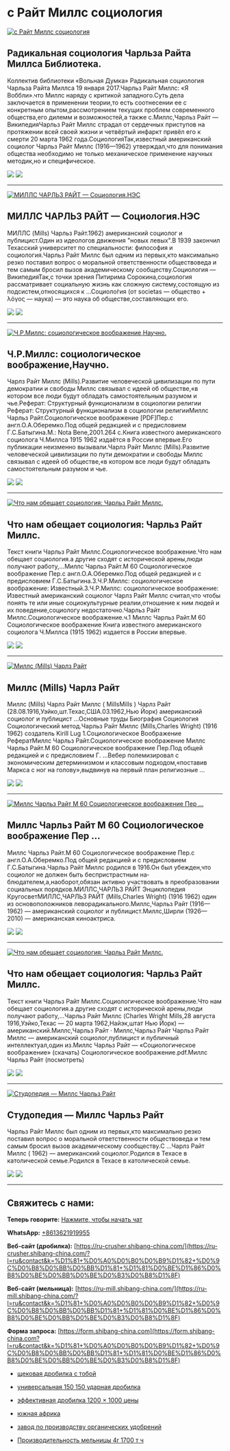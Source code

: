 # с Райт Миллс социология

<a href="https://swt.shibang-china.com/?l=ru&img&k=%D1%81+%D0%A0%D0%B0%D0%B9%D1%82+%D0%9C%D0%B8%D0%BB%D0%BB%D1%81+%D1%81%D0%BE%D1%86%D0%B8%D0%BE%D0%BB%D0%BE%D0%B3%D0%B8%D1%8F" target="_blank">![с Райт Миллс социология](http://static.shibang-china.com/all-800x300/220.jpg)</a>

## Радикальная социология Чарльза Райта Миллса Библиотека.
Коллектив библиотеки &#171;Вольная Думка&#187; Радикальная социология Чарльза Райта Миллса 19 января 2017.Чарльз Райт Миллс: &#171;Я Воббли&#187;.что Миллс наряду с критикой западного.Суть дела заключается в применении теории,то есть соотнесении ее с конкретным опытом,рассмотрением текущих проблем современного общества,его дилемм и возможностей,а также с.Миллс,Чарльз Райт — ВикипедияЧарльз Райт Миллс страдал от сердечных приступов на протяжении всей своей жизни и четвёртый инфаркт привёл его к смерти 20 марта 1962 года.СоциологияТак,известный американский социолог Чарльз Райт Миллс (1916—1962) утверждал,что для понимания общества необходимо не только механическое применение научных методик,но и специфическое.


<a href="https://whatsapp.shibangsoft.com/WhatsApp.php" target="_blank" title="WhatsApp">![](http://static.shibang-china.com/icon/whatsapp.png)</a> <a href="https://swt.shibang-china.com/?l=ru&icon&k=%D1%81+%D0%A0%D0%B0%D0%B9%D1%82+%D0%9C%D0%B8%D0%BB%D0%BB%D1%81+%D1%81%D0%BE%D1%86%D0%B8%D0%BE%D0%BB%D0%BE%D0%B3%D0%B8%D1%8F" target="_blank">![](http://static.shibang-china.com/icon/chat-ru.png)</a>

---

<a href="https://swt.shibang-china.com/?l=ru&img&k=%D1%81+%D0%A0%D0%B0%D0%B9%D1%82+%D0%9C%D0%B8%D0%BB%D0%BB%D1%81+%D1%81%D0%BE%D1%86%D0%B8%D0%BE%D0%BB%D0%BE%D0%B3%D0%B8%D1%8F" target="_blank">![МИЛЛС ЧАРЛЬЗ РАЙТ — Социология.НЭС](http://static.shibang-china.com/all-800x300/1105.jpg)</a>

## МИЛЛС ЧАРЛЬЗ РАЙТ — Социология.НЭС
МИЛЛС (Mills) Чарльз Райт.1962) американский социолог и публицист.Один из идеологов движения &quot;новых левых&quot;.В 1939 закончил Техасский университет по специальности: философия и социология.Чарльз Райт Миллс был одним из первых,кто максимально резко поставил вопрос о моральной ответственности обществоведа и тем самым бросил вызов академическому сообществу.Социология — ВикипедияТак,с точки зрения Питирима Сорокина,социология рассматривает социальную жизнь как сложную систему,состоящую из подсистем,относящихся к …Социоло́гия (от societas — общество + λόγος — наука) — это наука об обществе,составляющих его.


<a href="https://whatsapp.shibangsoft.com/WhatsApp.php" target="_blank" title="WhatsApp">![](http://static.shibang-china.com/icon/whatsapp.png)</a> <a href="https://swt.shibang-china.com/?l=ru&icon&k=%D1%81+%D0%A0%D0%B0%D0%B9%D1%82+%D0%9C%D0%B8%D0%BB%D0%BB%D1%81+%D1%81%D0%BE%D1%86%D0%B8%D0%BE%D0%BB%D0%BE%D0%B3%D0%B8%D1%8F" target="_blank">![](http://static.shibang-china.com/icon/chat-ru.png)</a>

---

<a href="https://swt.shibang-china.com/?l=ru&img&k=%D1%81+%D0%A0%D0%B0%D0%B9%D1%82+%D0%9C%D0%B8%D0%BB%D0%BB%D1%81+%D1%81%D0%BE%D1%86%D0%B8%D0%BE%D0%BB%D0%BE%D0%B3%D0%B8%D1%8F" target="_blank">![Ч.Р.Миллс: социологическое воображение,Научно.](http://static.shibang-china.com/all-800x300/910.jpg)</a>

## Ч.Р.Миллс: социологическое воображение,Научно.
Чарлз Райт Миллс (Mills).Развитие человеческой цивилизации по пути демократии и свободы Миллс связывал с идеей об обществе,&#171;в котором все люди будут обладать самостоятельным разумом и чье.Реферат: Структурный функционализм в социологии религии Реферат: Структурный функционализм в социологии религииМиллс Чарльз Райт.Социологическое воображение [PDF]Пер.с англ.О.А.Оберемко.Под общей редакцией и с предисловием Г.С.Батыгина.М.: Nota Bene,2001.264 с.Книга известного американского социолога Ч.Миллса 1915 1962 издаётся в России впервые.Его публикации неизменно вызывали.Чарлз Райт Миллс (Mills).Развитие человеческой цивилизации по пути демократии и свободы Миллс связывал с идеей об обществе,&#171;в котором все люди будут обладать самостоятельным разумом и чье.


<a href="https://whatsapp.shibangsoft.com/WhatsApp.php" target="_blank" title="WhatsApp">![](http://static.shibang-china.com/icon/whatsapp.png)</a> <a href="https://swt.shibang-china.com/?l=ru&icon&k=%D1%81+%D0%A0%D0%B0%D0%B9%D1%82+%D0%9C%D0%B8%D0%BB%D0%BB%D1%81+%D1%81%D0%BE%D1%86%D0%B8%D0%BE%D0%BB%D0%BE%D0%B3%D0%B8%D1%8F" target="_blank">![](http://static.shibang-china.com/icon/chat-ru.png)</a>

---

<a href="https://swt.shibang-china.com/?l=ru&img&k=%D1%81+%D0%A0%D0%B0%D0%B9%D1%82+%D0%9C%D0%B8%D0%BB%D0%BB%D1%81+%D1%81%D0%BE%D1%86%D0%B8%D0%BE%D0%BB%D0%BE%D0%B3%D0%B8%D1%8F" target="_blank">![Что нам обещает социология: Чарльз Райт Миллс.](http://static.shibang-china.com/all-800x300/1374.jpg)</a>

## Что нам обещает социология: Чарльз Райт Миллс.
Текст книги Чарльз Райт Миллс.Социологическое воображение.Что нам обещает социология.а другие сходят с исторической арены,люди получают работу,…Миллс Чарльз Райт.М 60 Социологическое воображение Пер.с англ.О.А.Оберемко.Под общей редакцией и с предисловием Г.С.Батыгина.3.Ч.Р.Миллс: социологическое воображение: Известный.3.Ч.Р.Миллс: социологическое воображение: Известный американский социолог Чарлз Райт Миллс считал,что чтобы понять те или иные социокультурные реалии,отношение к ним людей и их поведение,социологу недостаточно.Чарльз Райт Миллс.Социологическое воображение.ч.1 Миллс Чарльз Райт.М 60 Социологическое воображение Книга известного американского социолога Ч.Миллса (1915 1962) издается в России впервые.


<a href="https://whatsapp.shibangsoft.com/WhatsApp.php" target="_blank" title="WhatsApp">![](http://static.shibang-china.com/icon/whatsapp.png)</a> <a href="https://swt.shibang-china.com/?l=ru&icon&k=%D1%81+%D0%A0%D0%B0%D0%B9%D1%82+%D0%9C%D0%B8%D0%BB%D0%BB%D1%81+%D1%81%D0%BE%D1%86%D0%B8%D0%BE%D0%BB%D0%BE%D0%B3%D0%B8%D1%8F" target="_blank">![](http://static.shibang-china.com/icon/chat-ru.png)</a>

---

<a href="https://swt.shibang-china.com/?l=ru&img&k=%D1%81+%D0%A0%D0%B0%D0%B9%D1%82+%D0%9C%D0%B8%D0%BB%D0%BB%D1%81+%D1%81%D0%BE%D1%86%D0%B8%D0%BE%D0%BB%D0%BE%D0%B3%D0%B8%D1%8F" target="_blank">![Миллс (Mills) Чарлз Райт](http://static.shibang-china.com/all-800x300/567.jpg)</a>

## Миллс (Mills) Чарлз Райт
Миллс (Mills) Чарлз Райт Миллс ( MillsMills ) Чарлз Райт (28.08.1916,Уэйко,шт.Техас,США.03.1962,Нью Йорк) американский социолог и публицист …Основные труды Биография Социология Социологический метод.Чарльз Райт Миллс (Mills,Charles Wright) (1916 1962) создатель Kirill Lug 1.Социологическое Воображение РефератМиллс Чарльз Райт.Социологическое воображение Миллс Чарльз Райт.М 60 Социологическое воображение Пер.Под общей редакцией и с предисловием Г. …Вебер полемизировал с экономическим детерминизмом и классовым подходом,&#171;поставив Маркса с ног на голову&#187;,выдвинув на первый план религиозные …


<a href="https://whatsapp.shibangsoft.com/WhatsApp.php" target="_blank" title="WhatsApp">![](http://static.shibang-china.com/icon/whatsapp.png)</a> <a href="https://swt.shibang-china.com/?l=ru&icon&k=%D1%81+%D0%A0%D0%B0%D0%B9%D1%82+%D0%9C%D0%B8%D0%BB%D0%BB%D1%81+%D1%81%D0%BE%D1%86%D0%B8%D0%BE%D0%BB%D0%BE%D0%B3%D0%B8%D1%8F" target="_blank">![](http://static.shibang-china.com/icon/chat-ru.png)</a>

---

<a href="https://swt.shibang-china.com/?l=ru&img&k=%D1%81+%D0%A0%D0%B0%D0%B9%D1%82+%D0%9C%D0%B8%D0%BB%D0%BB%D1%81+%D1%81%D0%BE%D1%86%D0%B8%D0%BE%D0%BB%D0%BE%D0%B3%D0%B8%D1%8F" target="_blank">![Миллс Чарльз Райт М 60 Социологическое воображение Пер …](http://static.shibang-china.com/all-800x300/811.jpg)</a>

## Миллс Чарльз Райт М 60 Социологическое воображение Пер …
Миллс Чарльз Райт.М 60 Социологическое воображение Пер.с англ.О.А.Оберемко.Под общей редакцией и с предисловием Г.С.Батыгина.Чарльз Райт Миллс родился в 1916.Он был убежден,что социолог не должен быть беспристрастным на&#173;блюдателем,а,наоборот,обязан активно участвовать в преобразо&#173;вании социальных порядков.МИЛЛС,ЧАРЛЬЗ РАЙТ Энциклопедия КругосветМИЛЛС,ЧАРЛЬЗ РАЙТ (Mills,Charles Wright) (1916 1962) один из основоположников леворадикального.Миллс,Чарльз Райт (1916—1962) — американский социолог и публицист.Миллс,Ширли (1926—2010) — американская киноактриса.


<a href="https://whatsapp.shibangsoft.com/WhatsApp.php" target="_blank" title="WhatsApp">![](http://static.shibang-china.com/icon/whatsapp.png)</a> <a href="https://swt.shibang-china.com/?l=ru&icon&k=%D1%81+%D0%A0%D0%B0%D0%B9%D1%82+%D0%9C%D0%B8%D0%BB%D0%BB%D1%81+%D1%81%D0%BE%D1%86%D0%B8%D0%BE%D0%BB%D0%BE%D0%B3%D0%B8%D1%8F" target="_blank">![](http://static.shibang-china.com/icon/chat-ru.png)</a>

---

<a href="https://swt.shibang-china.com/?l=ru&img&k=%D1%81+%D0%A0%D0%B0%D0%B9%D1%82+%D0%9C%D0%B8%D0%BB%D0%BB%D1%81+%D1%81%D0%BE%D1%86%D0%B8%D0%BE%D0%BB%D0%BE%D0%B3%D0%B8%D1%8F" target="_blank">![Что нам обещает социология: Чарльз Райт Миллс.](http://static.shibang-china.com/all-800x300/685.jpg)</a>

## Что нам обещает социология: Чарльз Райт Миллс.
Текст книги Чарльз Райт Миллс.Социологическое воображение.Что нам обещает социология.а другие сходят с исторической арены,люди получают работу,…Чарльз Райт Миллс (Charles Wright Mills,28 августа 1916,Уэйко,Техас — 20 марта 1962,Найэк,штат Нью Йорк) — американский.Миллс,Чарльз Райт&nbsp;&#0183;&#32;Миллс,Чарльз Райт Чарльз Райт Миллс — американский социолог,публицист и публичный интеллектуал,один из.Миллс Чарльз Райт — &#171;Социологическое воображение&#187; (скачать) Социологическое воображение.pdf.Миллс Чарльз Райт (посмотреть)


<a href="https://whatsapp.shibangsoft.com/WhatsApp.php" target="_blank" title="WhatsApp">![](http://static.shibang-china.com/icon/whatsapp.png)</a> <a href="https://swt.shibang-china.com/?l=ru&icon&k=%D1%81+%D0%A0%D0%B0%D0%B9%D1%82+%D0%9C%D0%B8%D0%BB%D0%BB%D1%81+%D1%81%D0%BE%D1%86%D0%B8%D0%BE%D0%BB%D0%BE%D0%B3%D0%B8%D1%8F" target="_blank">![](http://static.shibang-china.com/icon/chat-ru.png)</a>

---

<a href="https://swt.shibang-china.com/?l=ru&img&k=%D1%81+%D0%A0%D0%B0%D0%B9%D1%82+%D0%9C%D0%B8%D0%BB%D0%BB%D1%81+%D1%81%D0%BE%D1%86%D0%B8%D0%BE%D0%BB%D0%BE%D0%B3%D0%B8%D1%8F" target="_blank">![Студопедия — Миллс Чарльз Райт](http://static.shibang-china.com/all-800x300/940.jpg)</a>

## Студопедия — Миллс Чарльз Райт
Чарльз Райт Миллс был одним из первых,кто максимально резко поставил вопрос о моральной ответственности обществоведа и тем самым бросил вы&#173;зов академическому сообществу.С …Чарлз Райт Миллс ( 1962) — американский социолог.Родился в Техасе в католической семье.Родился в Техасе в католической семье.

<a href="https://whatsapp.shibangsoft.com/WhatsApp.php" target="_blank" title="WhatsApp">![](http://static.shibang-china.com/icon/whatsapp.png)</a> <a href="https://swt.shibang-china.com/?l=ru&icon&k=%D1%81+%D0%A0%D0%B0%D0%B9%D1%82+%D0%9C%D0%B8%D0%BB%D0%BB%D1%81+%D1%81%D0%BE%D1%86%D0%B8%D0%BE%D0%BB%D0%BE%D0%B3%D0%B8%D1%8F" target="_blank">![](http://static.shibang-china.com/icon/chat-ru.png)</a>

---
## Свяжитесь с нами:

**Теперь говорите:** [Нажмите, чтобы начать чат](https://swt.shibang-china.com?l=ru&contact&k=%D1%81+%D0%A0%D0%B0%D0%B9%D1%82+%D0%9C%D0%B8%D0%BB%D0%BB%D1%81+%D1%81%D0%BE%D1%86%D0%B8%D0%BE%D0%BB%D0%BE%D0%B3%D0%B8%D1%8F)

**WhatsApp:**  [+8613621919955](https://whatsapp.shibangsoft.com/WhatsApp.php)

**Веб-сайт (дробилка):** [https://ru-crusher.shibang-china.com/](https://ru-crusher.shibang-china.com/?l=ru&contact&k=%D1%81+%D0%A0%D0%B0%D0%B9%D1%82+%D0%9C%D0%B8%D0%BB%D0%BB%D1%81+%D1%81%D0%BE%D1%86%D0%B8%D0%BE%D0%BB%D0%BE%D0%B3%D0%B8%D1%8F)

**Веб-сайт (мельница):** [https://ru-mill.shibang-china.com/](https://ru-mill.shibang-china.com/?l=ru&contact&k=%D1%81+%D0%A0%D0%B0%D0%B9%D1%82+%D0%9C%D0%B8%D0%BB%D0%BB%D1%81+%D1%81%D0%BE%D1%86%D0%B8%D0%BE%D0%BB%D0%BE%D0%B3%D0%B8%D1%8F)

**Форма запроса:** [https://form.shibang-china.com](https://form.shibang-china.com?l=ru&contact&k=%D1%81+%D0%A0%D0%B0%D0%B9%D1%82+%D0%9C%D0%B8%D0%BB%D0%BB%D1%81+%D1%81%D0%BE%D1%86%D0%B8%D0%BE%D0%BB%D0%BE%D0%B3%D0%B8%D1%8F)

* [щековая дробилка с тобой](../134/%D1%89%D0%B5%D0%BA%D0%BE%D0%B2%D0%B0%D1%8F%20%D0%B4%D1%80%D0%BE%D0%B1%D0%B8%D0%BB%D0%BA%D0%B0%20%D1%81%20%D1%82%D0%BE%D0%B1%D0%BE%D0%B9.md)

* [универсальная 150 150 ударная дробилка](../131/%D1%83%D0%BD%D0%B8%D0%B2%D0%B5%D1%80%D1%81%D0%B0%D0%BB%D1%8C%D0%BD%D0%B0%D1%8F%20150%20150%20%D1%83%D0%B4%D0%B0%D1%80%D0%BD%D0%B0%D1%8F%20%D0%B4%D1%80%D0%BE%D0%B1%D0%B8%D0%BB%D0%BA%D0%B0.md)

* [эффективная дробилка 1200 × 1000 цены](../131/%D1%8D%D1%84%D1%84%D0%B5%D0%BA%D1%82%D0%B8%D0%B2%D0%BD%D0%B0%D1%8F%20%D0%B4%D1%80%D0%BE%D0%B1%D0%B8%D0%BB%D0%BA%D0%B0%201200%20%C3%97%201000%20%D1%86%D0%B5%D0%BD%D1%8B.md)

* [южная африка](../135/%D1%8E%D0%B6%D0%BD%D0%B0%D1%8F%20%D0%B0%D1%84%D1%80%D0%B8%D0%BA%D0%B0.md)

* [завод по производству органических удобрений](../132/%D0%B7%D0%B0%D0%B2%D0%BE%D0%B4%20%D0%BF%D0%BE%20%D0%BF%D1%80%D0%BE%D0%B8%D0%B7%D0%B2%D0%BE%D0%B4%D1%81%D1%82%D0%B2%D1%83%20%D0%BE%D1%80%D0%B3%D0%B0%D0%BD%D0%B8%D1%87%D0%B5%D1%81%D0%BA%D0%B8%D1%85%20%D1%83%D0%B4%D0%BE%D0%B1%D1%80%D0%B5%D0%BD%D0%B8%D0%B9.md)

* [Производительность мельницы 4r 1700 т  ч](../132/%D0%9F%D1%80%D0%BE%D0%B8%D0%B7%D0%B2%D0%BE%D0%B4%D0%B8%D1%82%D0%B5%D0%BB%D1%8C%D0%BD%D0%BE%D1%81%D1%82%D1%8C%20%D0%BC%D0%B5%D0%BB%D1%8C%D0%BD%D0%B8%D1%86%D1%8B%204r%201700%20%D1%82%20%20%D1%87.md)